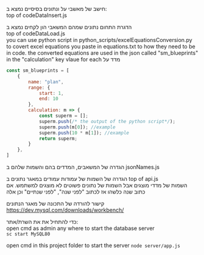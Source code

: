 חישב של מאשבי על ונתונים בסיסיים נמצא ב:  
top of codeDataInsert.js  
  
הדגרת התחום נתונים שמהם המשאבי הון לקחים נמצא ב  
top of codeDataLoad.js  
you can use python script in python_scripts/excelEquationsConversion.py to covert excel equations you paste in equations.txt to how they need to be in code. the converted equations are used in the json called "sm_blueprints" in the "calculation" key vlaue for each מדד על  
```javascript
const sm_blueprints = [
    {
        name: "plan",
        range: {
            start: 1,
            end: 10
        },
        calculation: m => {
            const superm = []; 
            superm.push(/* the output of the python script*/);
            superm.push(m[0]); //example
            superm.push(10 * m[1]); //example
            return superm;
        }
    },
]
```

הגדרה של המשאבים, המדדים בהם והשמות שלהם ב
jsonNames.js  

הגדרה של השמות של עמודות עמודים במאגר נתונים ב
top of api.js  
השמות של מדדי מוצגים אבל השמות של נתונים פשוטים לא מוצגים למשתמש. אם כתוב שנה כלשהו אז לכתוב "לפני שנה", "לפני שנתיים" וכן אלה  

קישור להורדה של התכונה של מאגר הנתונים   
https://dev.mysql.com/downloads/workbench/  

כדי להתחיל את את השרת/אתר:  
open cmd as admin any where to start the database server  
`sc start MySQL80`  


open cmd in this project folder to start the server
`node server/app.js`
